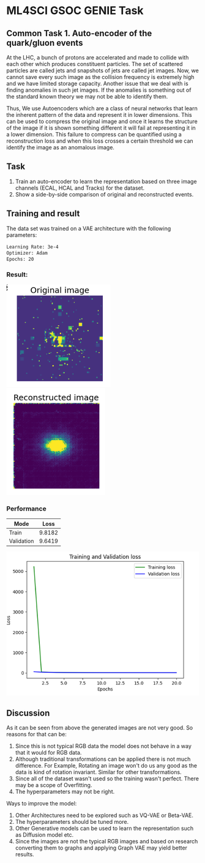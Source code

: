# ML4SCI GSOC GENIE Task
## Common Task 1. Auto-encoder of the quark/gluon events

At the LHC, a bunch of protons are accelerated and made to collide with each other which produces constituent particles. The set of scattered particles are called jets and snapshots of jets are called jet images. Now, we cannot save every such image as the collision frequency is extremely high and we have limited storage capacity. Another issue that we deal with is finding anomalies in such jet images. If the anomalies is something out of the standard known theory we may not be able to identify them.

Thus, We use Autoencoders which are a class of neural networks that learn the inherent pattern of the data and represent it in lower dimensions. This can be used to compress the original image and once it learns the structure of the image if it is shown something different it will fail at representing it in a lower dimension. This failure to compress can be quantified using a reconstruction loss and when this loss crosses a certain threshold we can identify the image as an anomalous image.

## Task 
1. Train an auto-encoder to learn the representation based on three image channels (ECAL, HCAL and Tracks) for the dataset.
2. Show a side-by-side comparison of original and reconstructed events.

## Training and result
The data set was trained on a VAE architecture with the following parameters:
```
Learning Rate: 3e-4
Optimizer: Adam
Epochs: 20
```
### Result:

![Original Image](images/vae.png "Original Jet Image") ![Generated Image](images/vae_generated.png "Generated Jet Image")

### Performance

Mode  | Loss
------------- | -------------
Train  | 9.8182
Validation | 9.6419

![Train V/s Validation Loss](images/trainval.png)

## Discussion

As it can be seen from above the generated images are not very good. So reasons for that can be:

1. Since this is not typical RGB data the model does not behave in a way that it would for RGB data.
2. Although traditional transformations can be applied there is not much difference. For Example, Rotating an image won't do us any good as the data is kind of rotation invariant. Similar for other transformations.
3. Since all of the dataset wasn't used so the training wasn't perfect. There may be a scope of Overfitting.
4. The hyperparameters may not be right.

Ways to improve the model:

1. Other Architectures need to be explored such as VQ-VAE or Beta-VAE.
2. The hyperparameters should be tuned more.
3. Other Generative models can be used to learn the representation such as Diffusion model etc.
4. Since the images are not the typical RGB images and based on research converting them to graphs and applying Graph VAE may yield better results.
